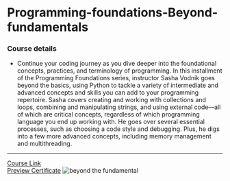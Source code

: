 # Programming-foundations-Beyond-fundamentals
### Course details
- Continue your coding journey as you dive deeper into the foundational concepts, practices, and terminology of programming. In this installment of the Programming Foundations series, instructor Sasha Vodnik goes beyond the basics, using Python to tackle a variety of intermediate and advanced concepts and skills you can add to your programming repertoire. Sasha covers creating and working with collections and loops, combining and manipulating strings, and using external code—all of which are critical concepts, regardless of which programming language you end up working with. He goes over several essential processes, such as choosing a code style and debugging. Plus, he digs into a few more advanced concepts, including memory management and multithreading.
---
[Course Link](https://www.linkedin.com/learning/certificates/7498637d9fb60c6cf637f004ce530489216764b684d6d5cabfc3aa90f23a89b2?trk=share_certificate)
<br>[Preview Certificate]()
![beyond the fundamental](https://user-images.githubusercontent.com/103892504/188201430-6a6bf517-5d33-4fac-9a87-8f78c3be7790.png)
